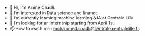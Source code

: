 - 👋 Hi, I’m Amine Chadli.
- 👀 I’m interested in Data science and finance.
- 🌱 I’m currently learning machine learning & IA at Centrale Lille.
- 💞️ I'm looking for an internship starting from April 1st.
- 📫 How to reach me : mohammed.chadli@centrale.centralelille.fr.

<!---
MACnCH/MACnCH is a ✨ special ✨ repository because its `README.md` (this file) appears on your GitHub profile.
You can click the Preview link to take a look at your changes.
--->
